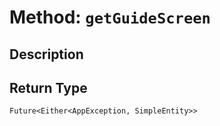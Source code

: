 # Method: `getGuideScreen`

## Description



## Return Type
`Future<Either<AppException, SimpleEntity>>`


